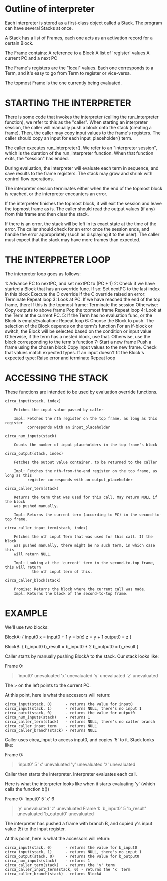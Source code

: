 
# Outline of interpreter #

Each interpreter is stored as a first-class object called a Stack. The program can have
several Stacks at once.

A Stack has a list of Frames, each one acts as an activation record for a certain Block.

The Frame contains:
  A reference to a Block
  A list of 'register' values
  A current PC and a next PC

The Frame's registers are the "local" values. Each one corresponds to a Term, and it's
easy to go from Term to register or vice-versa.

The topmost Frame is the one currently being evaluated.

# STARTING THE INTERPRETER #

There is some code that invokes the interpreter (calling the run_interpreter function),
we refer to this as the "caller". When starting an interpreter session, the caller will
manually push a block onto the stack (creating a frame). Then, the caller may copy input
values to the frame's registers. The caller should copy an input for each
input_placeholder() term.

The caller executes run_interpreter(). We refer to an "interpreter session", which is the
duration of the run_interpreter function. When that function exits, the "session" has
ended.

During evaluation, the interpreter will evaluate each term in sequence, and save results
to the frame registers. The stack may grow and shrink with control flow operations.

The interpreter session terminates either when the end of the topmost block is reached,
or the interpreter encounters an error.

If the interpreter finishes the topmost block, it will exit the session and leave the
topmost frame as is. The caller should read the output values (if any) from this frame
and then clear the stack.

If there is an error, the stack will be left in its exact state at the time of the error.
The caller should check for an error once the session ends, and handle the error
appropriately (such as displaying it to the user). The caller must expect that the stack
may have more frames than expected.

# THE INTERPRETER LOOP #

The interpreter loop goes as follows:
 
 1: Advance PC to nextPC, and set nextPC to (PC + 1)
 2: Check if we have started a Block that has an override func. If so:
       Set nextPC to the last index in this block
          Execute the C override
          If the C override raised an error:
             Terminate
          Repeat loop
 3: Look at PC. If we have reached the end of the top frame, then:
       If this is the topmost frame:
          Terminate the session
       Otherwise:
          Copy outputs to above frame
          Pop the topmost frame
          Repeat loop
 4: Look at the Term at the current PC.
 5: If the Term has no evaluation func, or the Block is emptyEvaluation:
       Repeat loop
 6: Choose the Block to push. The selection of the Block depends on the term's function
       For an if-block or switch, the Block will be selected based on the condition or
         input value
       Otherwise, if the term has a nested block, use that.
       Otherwise, use the block corresponding to the term's function
 7: Start a new frame
       Push a frame using the chosen block
       Copy input values to the new frame. Check that values match expected types.
       If an input doesn't fit the Block's expected type:
           Raise error and terminate
       Repeat loop

# ACCESSING THE STACK #

These functions are intended to be used by evaluation override functions.

    circa_input(stack, index)

        Fetches the input value passed by caller

        Impl: Fetches the nth register on the top frame, as long as this register
              corresponds with an input_placeholder

    circa_num_inputs(stack)

        Counts the number of input placeholders in the top frame's block

    circa_output(stack, index)

        Fetches the output value container, to be returned to the caller

        Impl: Fetches the nth-from-the-end register on the top frame, as long as this
              register corresponds with an output_placeholder

    circa_caller_term(stack)
        
        Returns the term that was used for this call. May return NULL if the block
        was pushed manually.

        Impl: Returns the current term (according to PC) in the second-to-top frame.

    circa_caller_input_term(stack, index)

        Fetches the nth input Term that was used for this call. If the block
        was pushed manually, there might be no such term, in which case this
        will return NULL.

        Impl: Looking at the 'current' term in the second-to-top frame, this will return
                the nth input term of this.

    circa_caller_block(stack)

        Promise: Returns the block where the current call was made.
        Impl: Returns the block of the second-to-top frame.



# EXAMPLE #

We'll use two blocks:

BlockA: {
    input0
    x = input0 + 1
    y = b(x)
    z = y + 1
    output0 = z
}

BlockB: {
    b_input0
    b_result = b_input0 * 2
    b_output0 = b_result
}

Caller starts by manually pushing BlockA to the stack. Our stack looks like:

Frame 0:
> 'input0' unevaluated
  'x'  unevaluated
  'y'  unevaluated
  'z'  unevaluated

The > on the left points to the current PC.

At this point, here is what the accessors will return:

    circa_input(stack, 0)      - returns the value for input0
    circa_input(stack, 1)      - returns NULL, there's no input 1
    circa_outut(stack, 0)      - returns the value for output0
    circa_num_inputs(stack)    - returns 1
    circa_caller_term(stack)   - returns NULL, there's no caller branch
    circa_caller_input_term    - returns NULL
    circa_caller_branch(stack) - returns NULL

Caller uses circa_input to access input0, and copies '5' to it. Stack looks like:

Frame 0:
> 'input0' 5
  'x'  unevaluated
  'y'  unevaluated
  'z'  unevaluated

Caller then starts the interpreter. Interpreter evaluates each call.

Here is what the interpreter looks like when it starts evaluating 'y' (which calls
the function b())

Frame 0:
  'input0' 5
  'x'  6
> 'y'  unevaluated
  'z'  unevaluated
Frame 1:
> 'b_input0'  5
  'b_result'  unevaluated
  'b_output0' unevaluated

The interpreter has pushed a frame with branch B, and copied y's input value (5) to the
input register.

At this point, here is what the accessors will return:

    circa_input(stack, 0)      - returns the value for b_input0
    circa_input(stack, 1)      - returns NULL, there's no input 1
    circa_output(stack, 0)     - returns the value for b_output0
    circa_num_inputs(stack)    - returns 1
    circa_caller_term(stack)   - returns the 'y' term
    circa_caller_input_term(stack, 0) - returns the 'x' term
    circa_caller_branch(stack) - returns BlockA
